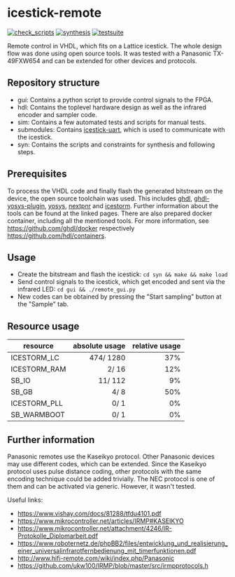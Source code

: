 # icestick-remote

[![check_scripts](https://github.com/marph91/icestick-remote/workflows/check_scripts/badge.svg)](https://github.com/marph91/icestick-remote/actions?query=workflow%3Acheck_scripts)
[![synthesis](https://github.com/marph91/icestick-remote/workflows/hdl_synthesis/badge.svg)](https://github.com/marph91/icestick-remote/actions?query=workflow%3Ahdl_synthesis)
[![testsuite](https://github.com/marph91/icestick-remote/workflows/testsuite/badge.svg)](https://github.com/marph91/icestick-remote/actions?query=workflow%3Atestsuite)

Remote control in VHDL, which fits on a Lattice icestick. The whole design flow was done using open source tools. It was tested with a Panasonic TX-49FXW654 and can be extended for other devices and protocols.

## Repository structure

- gui: Contains a python script to provide control signals to the FPGA.
- hdl: Contains the toplevel hardware design as well as the infrared encoder and sampler code.
- sim: Contains a few automated tests and scripts for manual tests.
- submodules: Contains [icestick-uart](https://github.com/marph91/icestick-uart), which is used to communicate with the icestick.
- syn: Contains the scripts and constraints for synthesis and following steps.

## Prerequisites

To process the VHDL code and finally flash the generated bitstream on the device, the open source toolchain was used. This includes [ghdl](https://github.com/ghdl/ghdl), [ghdl-yosys-plugin](https://github.com/ghdl/ghdl-yosys-plugin), [yosys](https://github.com/YosysHQ/yosys), [nextpnr](https://github.com/YosysHQ/nextpnr) and [icestorm](https://github.com/cliffordwolf/icestorm). Further information about the tools can be found at the linked pages.
There are also prepared docker container, including all the mentioned tools. For more information, see <https://github.com/ghdl/docker> respectively <https://github.com/hdl/containers>.

## Usage

- Create the bitstream and flash the icestick: `cd syn && make && make load`
- Send control signals to the icestick, which get encoded and sent via the infrared LED: `cd gui && ./remote_gui.py`
- New codes can be obtained by pressing the "Start sampling" button at the "Sample" tab.

## Resource usage

resource | absolute usage | relative usage
-------------|----------:|---:
ICESTORM_LC  | 474/ 1280 | 37%
ICESTORM_RAM |   2/   16 | 12%
SB_IO        |  11/  112 |  9%
SB_GB        |   4/    8 | 50%
ICESTORM_PLL |   0/    1 |  0%
SB_WARMBOOT  |   0/    1 |  0%

## Further information

Panasonic remotes use the Kaseikyo protocol. Other Panasonic devices may use different codes, which can be extended. Since the Kaseikyo protocol uses pulse distance coding, other protocols with the same encoding technique could be added trivially. The NEC protocol is one of them and can be activated via generic. However, it wasn't tested.

Useful links:

- <https://www.vishay.com/docs/81288/tfdu4101.pdf>
- <https://www.mikrocontroller.net/articles/IRMP#KASEIKYO>
- <https://www.mikrocontroller.net/attachment/4246/IR-Protokolle_Diplomarbeit.pdf>
- <https://www.roboternetz.de/phpBB2/files/entwicklung_und_realisierung_einer_universalinfrarotfernbedienung_mit_timerfunktionen.pdf>
- <http://www.hifi-remote.com/wiki/index.php/Panasonic>
- <https://github.com/ukw100/IRMP/blob/master/src/irmpprotocols.h>
